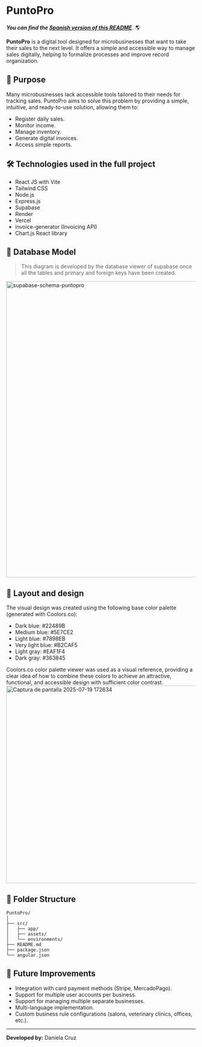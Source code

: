 # PuntoPro

***You can find the [Spanish version of this README](README.ES.md)***. 🌎

**PuntoPro** is a digital tool designed for microbusinesses that want to take their sales to the next level. It offers a simple and accessible way to manage sales digitally, helping to formalize processes and improve record organization.

## 🧩 Purpose

Many microbusinesses lack accessible tools tailored to their needs for tracking sales. PuntoPro aims to solve this problem by providing a simple, intuitive, and ready-to-use solution, allowing them to:

- Register daily sales.
- Monitor income.
- Manage inventory.
- Generate digital invoices.
- Access simple reports.

## 🛠 Technologies used in the full project

* React JS with Vite
* Tailwind CSS
* Node.js
* Express.js
* Supabase
* Render
* Vercel
* invoice-generator (Invoicing API)
* Chart.js React library

## 🧱 Database Model
> This diagram is developed by the database viewer of supabase once all the tables and primary and foreign keys have been created.
<img width="1538" height="785" alt="supabase-schema-puntopro" src="https://github.com/user-attachments/assets/0037e824-6bfa-463e-af7d-a1fa16b2aea9" />


## 🎨 Layout and design

The visual design was created using the following base color palette (generated with Coolors.co):

- Dark blue: #22489B  
- Medium blue: #5E7CE2  
- Light blue: #7898EB  
- Very light blue: #B2CAF5  
- Light gray: #EAF1F4  
- Dark gray: #363845  

Coolors.co color palette viewer was used as a visual reference, providing a clear idea of how to combine these colors to achieve an attractive, functional, and accessible design with sufficient color contrast.
<img width="704" height="524" alt="Captura de pantalla 2025-07-19 172634" src="https://github.com/user-attachments/assets/0acaf5f3-b958-4af4-bd23-5286514f4f20" />

## 📁 Folder Structure

```
PuntoPro/
│
├── src/
│   ├── app/
│   ├── assets/
│   └── environments/
├── README.md
├── package.json
└── angular.json
```

## 🔮 Future Improvements

- Integration with card payment methods (Stripe, MercadoPago).
- Support for multiple user accounts per business.
- Support for managing multiple separate businesses.
- Multi-language implementation.
- Custom business rule configurations (salons, veterinary clinics, offices, etc.).

---

**Developed by:** Daniela Cruz
